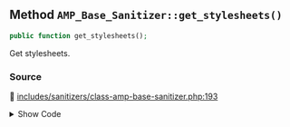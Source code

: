 ## Method `AMP_Base_Sanitizer::get_stylesheets()`

```php
public function get_stylesheets();
```

Get stylesheets.

### Source

:link: [includes/sanitizers/class-amp-base-sanitizer.php:193](https://github.com/ampproject/amp-wp/blob/develop/includes/sanitizers/class-amp-base-sanitizer.php#L193-L203)

<details>
<summary>Show Code</summary>

```php
public function get_stylesheets() {
	$stylesheets = [];
	foreach ( $this->get_styles() as $selector => $properties ) {
		$stylesheet = sprintf( '%s { %s }', $selector, implode( '; ', $properties ) . ';' );
		$stylesheets[ md5( $stylesheet ) ] = $stylesheet;
	}
	return $stylesheets;
}
```

</details>
